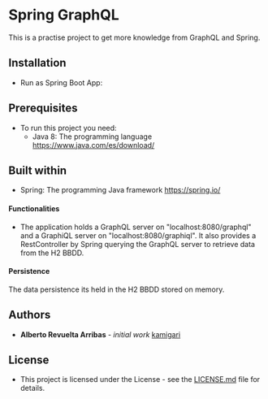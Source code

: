 # Spring GraphQL

This is a practise project to get more knowledge from GraphQL and Spring.

## Installation

  * Run as Spring Boot App:

## Prerequisites

  * To run this project you need:
    * Java 8: The programming language https://www.java.com/es/download/

## Built within

* Spring: The programming Java framework https://spring.io/

#### Functionalities

* The application holds a GraphQL server on "localhost:8080/graphql" and a GraphiQL server on "localhost:8080/graphiql". It also provides a RestController by Spring querying the GraphQL server to retrieve data from the H2 BBDD.

#### Persistence

The data persistence its held in the H2 BBDD stored on memory.

## Authors

* **Alberto Revuelta Arribas** - *initial work* [kamigari](https://github.com/kamigari)

## License

* This project is licensed under the License - see the [LICENSE.md](LICENSE.md) file for details.
